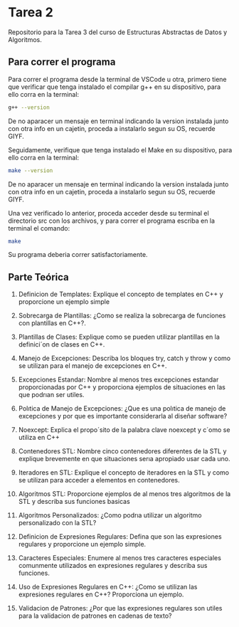 # Tarea 2
Repositorio para la Tarea 3 del curso de Estructuras Abstractas de Datos y Algoritmos.


## Para correr el programa

Para correr el programa desde la terminal de VSCode u otra, primero tiene que verificar que tenga instalado el compilar g++ en su dispositivo, para ello corra en la terminal:

```bash
g++ --version
```

De no aparacer un mensaje en terminal indicando la version instalada junto con otra info en un cajetin, proceda a instalarlo segun su OS, recuerde GIYF.

Seguidamente, verifique que tenga instalado el Make en su dispositivo, para ello corra en la terminal:

```bash
make --version
```

De no aparacer un mensaje en terminal indicando la version instalada junto con otra info en un cajetin, proceda a instalarlo segun su OS, recuerde GIYF.

Una vez verificado lo anterior, proceda acceder desde su terminal el directorio src con los archivos, y para correr el programa escriba en la terminal el comando:

```bash
make 
```

Su programa deberia correr satisfactoriamente. 


## Parte Teórica 

1. Definicion  de  Templates:  Explique  el  concepto  de  templates  en  C++  y proporcione un ejemplo simple




2. Sobrecarga de Plantillas: ¿Como se realiza la sobrecarga de funciones con plantillas en C++?.





3. Plantillas  de  Clases: Explique como se pueden utilizar plantillas en la definici´on de clases en C++.




4. Manejo  de  Excepciones:  Describa  los  bloques  try,  catch y  throw y  como se utilizan para el manejo de excepciones en C++.



 
5. Excepciones  Estandar: Nombre al menos tres excepciones estandar proporcionadas  por  C++  y  proporciona  ejemplos  de  situaciones  en  las  que  podrıan  ser utiles.



 
6. Polıtica  de  Manejo  de  Excepciones:  ¿Que  es  una  polıtica  de  manejo  de excepciones y por que es importante considerarla al diseñar software?



 
7. Noexcept: Explica el propo´sito de la palabra clave noexcept y c´omo se utiliza en C++



 
8. Contenedores STL: Nombre cinco contenedores diferentes de la STL y explique brevemente en que situaciones serıa apropiado usar cada uno.




 
9. Iteradores  en  STL: Explique el concepto de iteradores en la STL y como se utilizan para acceder a elementos en contenedores.



 
10. Algoritmos STL: Proporcione ejemplos de al menos tres algoritmos de la STL y describa sus funciones basicas




 
11. Algoritmos  Personalizados: ¿Como podrıa utilizar un algoritmo personalizado con la STL?



 
12. Definicion  de  Expresiones  Regulares:  Defina  que  son  las  expresiones regulares y proporcione un ejemplo simple.



 
13. Caracteres Especiales: Enumere al menos tres caracteres especiales comunmente utilizados en expresiones regulares y describa sus funciones.



 
14. Uso de Expresiones Regulares en C++: ¿Como se utilizan las expresiones regulares en C++? Proporciona un ejemplo.


 
15. Validacion de Patrones: ¿Por que las expresiones regulares son utiles para la validacion de patrones en cadenas de texto?




 

 